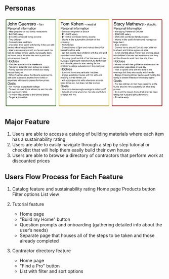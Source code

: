 ## Personas
![Personas](personas.jpg)

## Major Feature
1. Users are able to access a catalog of building materials where each item has a sustainability rating
2. Users are able to easily navigate through a step by step tutorial or checklist that will help them easily build their own house
3. Users are able to browse a directory of contractors that perform work at discounted prices

## Users Flow Process for Each Feature 
1. Catalog feature and sustainability rating
    Home page
    Products button 
    Filter options 
    List view

2. Tutorial feature
    * Home page 
    * "Build my Home" button
    * Question prompts and onboarding (gathering detailed info about the user’s needs)
    * Separate page that houses all of the steps to be taken and those already completed

3. Contractor directory feature
    * Home page 
    * "Find a Pro" button 
    * List with filter and sort options 
